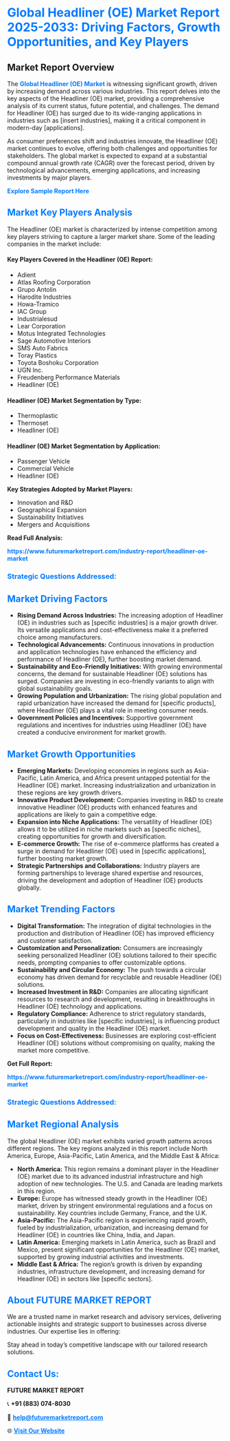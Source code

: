 <h1 style="color: #007BFF;">Global Headliner (OE) Market Report 2025-2033: Driving Factors, Growth Opportunities, and Key Players</h1>

<section id="overview">
<h2>Market Report Overview</h2>
<p>The <a href="https://www.futuremarketreport.com/industry-report/headliner-oe-market" style="color: #007BFF; text-decoration: none;"><strong>Global Headliner (OE) Market</strong></a> is witnessing significant growth, driven by increasing demand across various industries. This report delves into the key aspects of the Headliner (OE) market, providing a comprehensive analysis of its current status, future potential, and challenges. The demand for Headliner (OE) has surged due to its wide-ranging applications in industries such as [insert industries], making it a critical component in modern-day [applications].</p>
<p>As consumer preferences shift and industries innovate, the Headliner (OE) market continues to evolve, offering both challenges and opportunities for stakeholders. The global market is expected to expand at a substantial compound annual growth rate (CAGR) over the forecast period, driven by technological advancements, emerging applications, and increasing investments by major players.</p>
</section>

<section id="overview">
<p><a href="https://www.futuremarketreport.com/request-sample/reportId=110219" style="color: #007BFF; text-decoration: none;"><strong>Explore Sample Report Here</strong></a></p>
</section>

<section id="key-players">
<h2 style="color: #007BFF;">Market Key Players Analysis</h2>
<p>The Headliner (OE) market is characterized by intense competition among key players striving to capture a larger market share. Some of the leading companies in the market include:</p>
<h4>Key Players Covered in the Headliner (OE) Report:</h4>
<ul><li>Adient</li><li>Atlas Roofing Corporation</li><li>Grupo Antolin</li><li>Harodite Industries</li><li>Howa-Tramico</li><li>IAC Group</li><li>Industrialesud</li><li>Lear Corporation</li><li>Motus Integrated Technologies</li><li>Sage Automotive Interiors</li><li>SMS Auto Fabrics</li><li>Toray Plastics</li><li>Toyota Boshoku Corporation</li><li>UGN Inc.</li><li>Freudenberg Performance Materials</li><li>Headliner (OE)</li></ul>
<h4>Headliner (OE) Market Segmentation by Type:</h4>
<ul><li>Thermoplastic</li><li>Thermoset</li><li>Headliner (OE)</li></ul>

<h4>Headliner (OE) Market Segmentation by Application:</h4>
<ul><li>Passenger Vehicle</li><li>Commercial Vehicle</li><li>Headliner (OE)</li></ul>
<p><strong>Key Strategies Adopted by Market Players:</strong></p>
<ul>
<li>Innovation and R&D</li>
<li>Geographical Expansion</li>
<li>Sustainability Initiatives</li>
<li>Mergers and Acquisitions</li>
</ul>
</section>

<section>
<p><strong>Read Full Analysis: </strong></p><a href="https://www.futuremarketreport.com/industry-report/headliner-oe-market" style="color: #007BFF; text-decoration: none;"><strong>https://www.futuremarketreport.com/industry-report/headliner-oe-market</strong></a>
<h3 style="color: #007BFF;">Strategic Questions Addressed:</h3>
</section>

<section id="driving-factors">
<h2 style="color: #007BFF;">Market Driving Factors</h2>
<ul>
<li><strong>Rising Demand Across Industries:</strong> The increasing adoption of Headliner (OE) in industries such as [specific industries] is a major growth driver. Its versatile applications and cost-effectiveness make it a preferred choice among manufacturers.</li>
<li><strong>Technological Advancements:</strong> Continuous innovations in production and application technologies have enhanced the efficiency and performance of Headliner (OE), further boosting market demand.</li>
<li><strong>Sustainability and Eco-Friendly Initiatives:</strong> With growing environmental concerns, the demand for sustainable Headliner (OE) solutions has surged. Companies are investing in eco-friendly variants to align with global sustainability goals.</li>
<li><strong>Growing Population and Urbanization:</strong> The rising global population and rapid urbanization have increased the demand for [specific products], where Headliner (OE) plays a vital role in meeting consumer needs.</li>
<li><strong>Government Policies and Incentives:</strong> Supportive government regulations and incentives for industries using Headliner (OE) have created a conducive environment for market growth.</li>
</ul>
</section>

<section id="growth-opportunities">
<h2 style="color: #007BFF;">Market Growth Opportunities</h2>
<ul>
<li><strong>Emerging Markets:</strong> Developing economies in regions such as Asia-Pacific, Latin America, and Africa present untapped potential for the Headliner (OE) market. Increasing industrialization and urbanization in these regions are key growth drivers.</li>
<li><strong>Innovative Product Development:</strong> Companies investing in R&D to create innovative Headliner (OE) products with enhanced features and applications are likely to gain a competitive edge.</li>
<li><strong>Expansion into Niche Applications:</strong> The versatility of Headliner (OE) allows it to be utilized in niche markets such as [specific niches], creating opportunities for growth and diversification.</li>
<li><strong>E-commerce Growth:</strong> The rise of e-commerce platforms has created a surge in demand for Headliner (OE) used in [specific applications], further boosting market growth.</li>
<li><strong>Strategic Partnerships and Collaborations:</strong> Industry players are forming partnerships to leverage shared expertise and resources, driving the development and adoption of Headliner (OE) products globally.</li>
</ul>
</section>

<section id="trending-factors">
<h2 style="color: #007BFF;">Market Trending Factors</h2>
<ul>
<li><strong>Digital Transformation:</strong> The integration of digital technologies in the production and distribution of Headliner (OE) has improved efficiency and customer satisfaction.</li>
<li><strong>Customization and Personalization:</strong> Consumers are increasingly seeking personalized Headliner (OE) solutions tailored to their specific needs, prompting companies to offer customizable options.</li>
<li><strong>Sustainability and Circular Economy:</strong> The push towards a circular economy has driven demand for recyclable and reusable Headliner (OE) solutions.</li>
<li><strong>Increased Investment in R&D:</strong> Companies are allocating significant resources to research and development, resulting in breakthroughs in Headliner (OE) technology and applications.</li>
<li><strong>Regulatory Compliance:</strong> Adherence to strict regulatory standards, particularly in industries like [specific industries], is influencing product development and quality in the Headliner (OE) market.</li>
<li><strong>Focus on Cost-Effectiveness:</strong> Businesses are exploring cost-efficient Headliner (OE) solutions without compromising on quality, making the market more competitive.</li>
</ul>
</section>

<section>
<p><strong>Get Full Report: </strong></p><a href="https://www.futuremarketreport.com/industry-report/headliner-oe-market" style="color: #007BFF; text-decoration: none;"><strong>https://www.futuremarketreport.com/industry-report/headliner-oe-market</strong></a>
<h3 style="color: #007BFF;">Strategic Questions Addressed:</h3>
</section>


<section id="regional-analysis">
<h2 style="color: #007BFF;">Market Regional Analysis</h2>
<p>The global Headliner (OE) market exhibits varied growth patterns across different regions. The key regions analyzed in this report include North America, Europe, Asia-Pacific, Latin America, and the Middle East & Africa:</p>
<ul>
<li><strong>North America:</strong> This region remains a dominant player in the Headliner (OE) market due to its advanced industrial infrastructure and high adoption of new technologies. The U.S. and Canada are leading markets in this region.</li>
<li><strong>Europe:</strong> Europe has witnessed steady growth in the Headliner (OE) market, driven by stringent environmental regulations and a focus on sustainability. Key countries include Germany, France, and the U.K.</li>
<li><strong>Asia-Pacific:</strong> The Asia-Pacific region is experiencing rapid growth, fueled by industrialization, urbanization, and increasing demand for Headliner (OE) in countries like China, India, and Japan.</li>
<li><strong>Latin America:</strong> Emerging markets in Latin America, such as Brazil and Mexico, present significant opportunities for the Headliner (OE) market, supported by growing industrial activities and investments.</li>
<li><strong>Middle East & Africa:</strong> The region’s growth is driven by expanding industries, infrastructure development, and increasing demand for Headliner (OE) in sectors like [specific sectors].</li>
</ul>
</section>

<footer>
<h2 style="color: #007BFF;">About FUTURE MARKET REPORT</h2>
<p>We are a trusted name in market research and advisory services, delivering actionable insights and strategic support to businesses across diverse industries. Our expertise lies in offering:</p>

<p>Stay ahead in today’s competitive landscape with our tailored research solutions.</p>

<h2 style="color: #007BFF;">Contact Us:</h2>
<p><strong>FUTURE MARKET REPORT</strong></p>
<p>📞 <strong>+91 (883) 074-8030</strong></p>
<p>📧 <strong><a href="mailto:help@futuremarketreport.com" style="color: #007BFF;">help@futuremarketreport.com</a></strong></p>
<p>🌐 <strong><a href="https://www.futuremarketreport.com/" style="color: #007BFF;">Visit Our Website</a></strong></p>
</footer>